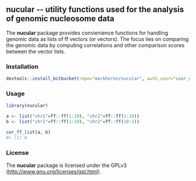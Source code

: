 <!-- README.md is generated from README.Rmd. Please edit that file -->

nucular -- utility functions used for the analysis of genomic nucleosome data
-----------------------------------------------------------------------------

The **nucular** package provides convienience functions for handling genomic data as lists of ff vectors (or vectors). The focus lies on comparing the genomic data by computing correlations and other comparison scores between the vector lists.

### Installation

``` r
devtools::install_bitbucket(repo="markheron/nucular", auth_user="user_name", password="your_password", keep_source=TRUE)
```

### Usage

``` r
library(nucular)

a <- list("chr1"=ff::ff(1:10), "chr2"=ff::ff(1:10))
b <- list("chr1"=ff::ff(1:10), "chr2"=ff::ff(10:1))

cor_ff_list(a, b)
#> [1] 0
```

### License

The **nucular** package is licensed under the GPLv3 (<http://www.gnu.org/licenses/gpl.html>).
